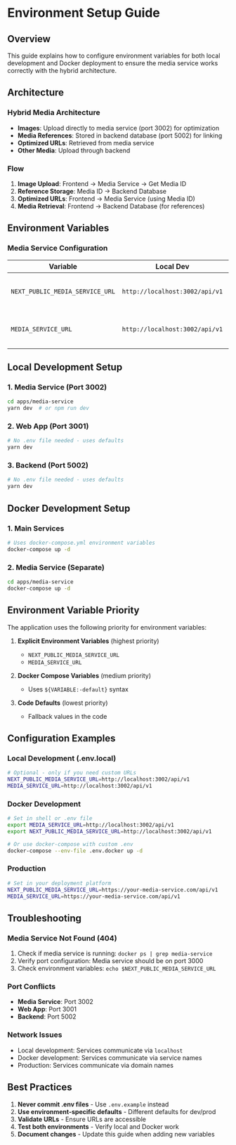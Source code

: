 # Environment Setup Guide

## Overview
This guide explains how to configure environment variables for both local development and Docker deployment to ensure the media service works correctly with the hybrid architecture.

## Architecture

### Hybrid Media Architecture
- **Images**: Upload directly to media service (port 3002) for optimization
- **Media References**: Stored in backend database (port 5002) for linking
- **Optimized URLs**: Retrieved from media service
- **Other Media**: Upload through backend

### Flow
1. **Image Upload**: Frontend → Media Service → Get Media ID
2. **Reference Storage**: Media ID → Backend Database
3. **Optimized URLs**: Frontend → Media Service (using Media ID)
4. **Media Retrieval**: Frontend → Backend Database (for references)

## Environment Variables

### Media Service Configuration

| Variable | Local Dev | Docker Dev | Production | Description |
|----------|-----------|------------|------------|-------------|
| `NEXT_PUBLIC_MEDIA_SERVICE_URL` | `http://localhost:3002/api/v1` | `http://localhost:3002/api/v1` | `https://your-domain.com/api/v1` | Frontend media service URL |
| `MEDIA_SERVICE_URL` | `http://localhost:3002/api/v1` | `http://localhost:3002/api/v1` | `https://your-domain.com/api/v1` | Backend media service URL |

## Local Development Setup

### 1. Media Service (Port 3002)
```bash
cd apps/media-service
yarn dev  # or npm run dev
```

### 2. Web App (Port 3001)
```bash
# No .env file needed - uses defaults
yarn dev
```

### 3. Backend (Port 5002)
```bash
# No .env file needed - uses defaults
yarn dev
```

## Docker Development Setup

### 1. Main Services
```bash
# Uses docker-compose.yml environment variables
docker-compose up -d
```

### 2. Media Service (Separate)
```bash
cd apps/media-service
docker-compose up -d
```

## Environment Variable Priority

The application uses the following priority for environment variables:

1. **Explicit Environment Variables** (highest priority)
   - `NEXT_PUBLIC_MEDIA_SERVICE_URL`
   - `MEDIA_SERVICE_URL`

2. **Docker Compose Variables** (medium priority)
   - Uses `${VARIABLE:-default}` syntax

3. **Code Defaults** (lowest priority)
   - Fallback values in the code

## Configuration Examples

### Local Development (.env.local)
```bash
# Optional - only if you need custom URLs
NEXT_PUBLIC_MEDIA_SERVICE_URL=http://localhost:3002/api/v1
MEDIA_SERVICE_URL=http://localhost:3002/api/v1
```

### Docker Development
```bash
# Set in shell or .env file
export MEDIA_SERVICE_URL=http://localhost:3002/api/v1
export NEXT_PUBLIC_MEDIA_SERVICE_URL=http://localhost:3002/api/v1

# Or use docker-compose with custom .env
docker-compose --env-file .env.docker up -d
```

### Production
```bash
# Set in your deployment platform
NEXT_PUBLIC_MEDIA_SERVICE_URL=https://your-media-service.com/api/v1
MEDIA_SERVICE_URL=https://your-media-service.com/api/v1
```

## Troubleshooting

### Media Service Not Found (404)
1. Check if media service is running: `docker ps | grep media-service`
2. Verify port configuration: Media service should be on port 3000
3. Check environment variables: `echo $NEXT_PUBLIC_MEDIA_SERVICE_URL`

### Port Conflicts
- **Media Service**: Port 3002
- **Web App**: Port 3001
- **Backend**: Port 5002

### Network Issues
- Local development: Services communicate via `localhost`
- Docker development: Services communicate via service names
- Production: Services communicate via domain names

## Best Practices

1. **Never commit .env files** - Use `.env.example` instead
2. **Use environment-specific defaults** - Different defaults for dev/prod
3. **Validate URLs** - Ensure URLs are accessible
4. **Test both environments** - Verify local and Docker work
5. **Document changes** - Update this guide when adding new variables 